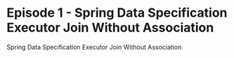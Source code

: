 # Episode 1 - Spring Data Specification Executor Join Without Association
Spring Data Specification Executor Join Without Association
